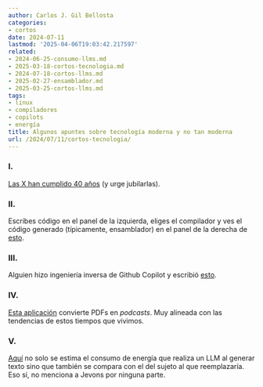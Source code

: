 ```yaml
---
author: Carlos J. Gil Bellosta
categories:
- cortos
date: 2024-07-11
lastmod: '2025-04-06T19:03:42.217597'
related:
- 2024-06-25-consumo-llms.md
- 2025-03-18-cortos-tecnologia.md
- 2024-07-18-cortos-llms.md
- 2025-02-27-ensamblador.md
- 2025-03-25-cortos-llms.md
tags:
- linux
- compiladores
- copilots
- energía
title: Algunos apuntes sobre tecnología moderna y no tan moderna
url: /2024/07/11/cortos-tecnologia/
---
```


### I.

[Las X han cumplido 40 años](https://blog.dshr.org/2024/07/x-window-system-at-40.html) (y urge jubilarlas).


### II.

Escribes código en el panel de la izquierda, eliges el compilador y ves el código generado (típicamente, ensamblador) en el panel de la derecha de [esto](https://godbolt.org/).


### III.

Alguien hizo ingeniería inversa de Github Copilot y escribió [esto](https://thakkarparth007.github.io/copilot-explorer/posts/copilot-internals.html).


### IV.

[Esta aplicación](https://pdf-to-podcast.com/) convierte PDFs en _podcasts_. Muy alineada con las tendencias de estos tiempos que vivimos.

### V.

[Aquí](https://cacm.acm.org/blogcacm/the-energy-footprint-of-humans-and-large-language-models/)
no solo se estima el consumo de energía que realiza un LLM al generar texto sino que también se compara con el del sujeto al que reemplazaría. Eso sí, no menciona a Jevons por ninguna parte.
